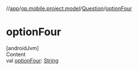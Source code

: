 //[app](../../../index.md)/[op.mobile.project.model](../index.md)/[Question](index.md)/[optionFour](option-four.md)



# optionFour  
[androidJvm]  
Content  
val [optionFour](option-four.md): [String](https://kotlinlang.org/api/latest/jvm/stdlib/kotlin/-string/index.html)  



